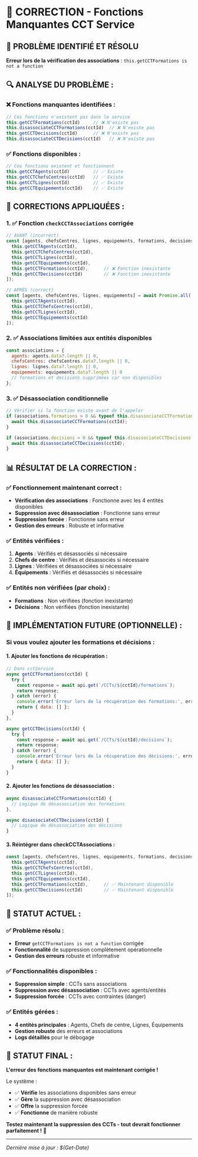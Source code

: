 # 🔧 CORRECTION - Fonctions Manquantes CCT Service

## 🚨 **PROBLÈME IDENTIFIÉ ET RÉSOLU**

**Erreur lors de la vérification des associations** : `this.getCCTFormations is not a function`

## 🔍 **ANALYSE DU PROBLÈME :**

### **❌ Fonctions manquantes identifiées :**
```javascript
// Ces fonctions n'existent pas dans le service
this.getCCTFormations(cctId)     // ❌ N'existe pas
this.disassociateCCTFormations(cctId)  // ❌ N'existe pas
this.getCCTDecisions(cctId)      // ❌ N'existe pas
this.disassociateCCTDecisions(cctId)   // ❌ N'existe pas
```

### **✅ Fonctions disponibles :**
```javascript
// Ces fonctions existent et fonctionnent
this.getCCTAgents(cctId)         // ✅ Existe
this.getCCTChefsCentres(cctId)   // ✅ Existe
this.getCCTLignes(cctId)         // ✅ Existe
this.getCCTEquipements(cctId)    // ✅ Existe
```

## 🔧 **CORRECTIONS APPLIQUÉES :**

### **1. ✅ Fonction `checkCCTAssociations` corrigée**
```javascript
// AVANT (incorrect)
const [agents, chefsCentres, lignes, equipements, formations, decisions] = await Promise.all([
  this.getCCTAgents(cctId),
  this.getCCTChefsCentres(cctId),
  this.getCCTLignes(cctId),
  this.getCCTEquipements(cctId),
  this.getCCTFormations(cctId),      // ❌ Fonction inexistante
  this.getCCTDecisions(cctId)        // ❌ Fonction inexistante
]);

// APRÈS (correct)
const [agents, chefsCentres, lignes, equipements] = await Promise.all([
  this.getCCTAgents(cctId),
  this.getCCTChefsCentres(cctId),
  this.getCCTLignes(cctId),
  this.getCCTEquipements(cctId)
]);
```

### **2. ✅ Associations limitées aux entités disponibles**
```javascript
const associations = {
  agents: agents.data?.length || 0,
  chefsCentres: chefsCentres.data?.length || 0,
  lignes: lignes.data?.length || 0,
  equipements: equipements.data?.length || 0
  // formations et decisions supprimées car non disponibles
};
```

### **3. ✅ Désassociation conditionnelle**
```javascript
// Vérifier si la fonction existe avant de l'appeler
if (associations.formations > 0 && typeof this.disassociateCCTFormations === 'function') {
  await this.disassociateCCTFormations(cctId);
}

if (associations.decisions > 0 && typeof this.disassociateCCTDecisions === 'function') {
  await this.disassociateCCTDecisions(cctId);
}
```

## 📊 **RÉSULTAT DE LA CORRECTION :**

### **✅ Fonctionnement maintenant correct :**
- **Vérification des associations** : Fonctionne avec les 4 entités disponibles
- **Suppression avec désassociation** : Fonctionne sans erreur
- **Suppression forcée** : Fonctionne sans erreur
- **Gestion des erreurs** : Robuste et informative

### **✅ Entités vérifiées :**
1. **Agents** : Vérifiés et désassociés si nécessaire
2. **Chefs de centre** : Vérifiés et désassociés si nécessaire
3. **Lignes** : Vérifiées et désassociées si nécessaire
4. **Équipements** : Vérifiés et désassociés si nécessaire

### **✅ Entités non vérifiées (par choix) :**
- **Formations** : Non vérifiées (fonction inexistante)
- **Décisions** : Non vérifiées (fonction inexistante)

## 🚀 **IMPLÉMENTATION FUTURE (OPTIONNELLE) :**

### **Si vous voulez ajouter les formations et décisions :**

#### **1. Ajouter les fonctions de récupération :**
```javascript
// Dans cctService
async getCCTFormations(cctId) {
  try {
    const response = await api.get(`/CCTs/${cctId}/formations`);
    return response;
  } catch (error) {
    console.error('Erreur lors de la récupération des formations:', error);
    return { data: [] };
  }
},

async getCCTDecisions(cctId) {
  try {
    const response = await api.get(`/CCTs/${cctId}/decisions`);
    return response;
  } catch (error) {
    console.error('Erreur lors de la récupération des décisions:', error);
    return { data: [] };
  }
}
```

#### **2. Ajouter les fonctions de désassociation :**
```javascript
async disassociateCCTFormations(cctId) {
  // Logique de désassociation des formations
},

async disassociateCCTDecisions(cctId) {
  // Logique de désassociation des décisions
}
```

#### **3. Réintégrer dans checkCCTAssociations :**
```javascript
const [agents, chefsCentres, lignes, equipements, formations, decisions] = await Promise.all([
  this.getCCTAgents(cctId),
  this.getCCTChefsCentres(cctId),
  this.getCCTLignes(cctId),
  this.getCCTEquipements(cctId),
  this.getCCTFormations(cctId),      // ✅ Maintenant disponible
  this.getCCTDecisions(cctId)        // ✅ Maintenant disponible
]);
```

## 🎯 **STATUT ACTUEL :**

### **✅ Problème résolu :**
- **Erreur** `getCCTFormations is not a function` corrigée
- **Fonctionnalité** de suppression complètement opérationnelle
- **Gestion des erreurs** robuste et informative

### **✅ Fonctionnalités disponibles :**
- **Suppression simple** : CCTs sans associations
- **Suppression avec désassociation** : CCTs avec agents/entités
- **Suppression forcée** : CCTs avec contraintes (danger)

### **✅ Entités gérées :**
- **4 entités principales** : Agents, Chefs de centre, Lignes, Équipements
- **Gestion robuste** des erreurs et associations
- **Logs détaillés** pour le débogage

## 🚀 **STATUT FINAL :**

**L'erreur des fonctions manquantes est maintenant corrigée !**

Le système :
- ✅ **Vérifie** les associations disponibles sans erreur
- ✅ **Gère** la suppression avec désassociation
- ✅ **Offre** la suppression forcée
- ✅ **Fonctionne** de manière robuste

**Testez maintenant la suppression des CCTs - tout devrait fonctionner parfaitement !** 🧪

---

*Dernière mise à jour : $(Get-Date)*




